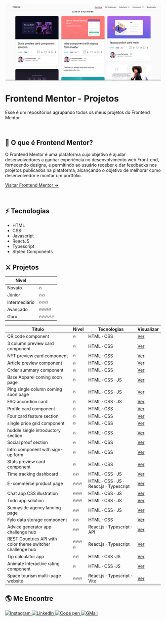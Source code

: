 <p align="center">
<img src="./docs/images/main.png" alt="screenshot do perfil de projetos no Frontendmentor">
</p>

# Frontend Mentor - Projetos

Esse é um repositórios agrupando todos os meus projetos do Frontend Mentor.


<br />

## 🍃 O que é Frontend Mentor?

O Frontend Mentor é uma plataforma cujo objetivo é ajudar desenvolvedores a ganhar experiência
no desenvolvimento web Front-end, fornecendo designs, e permitindo ao usuário receber e dar feedbacks nos projetos publicados na plataforma, alcançando o objetivo de melhorar como desenvolvedor e montar um portfólio.

<a href="https://www.frontendmentor.io/" target="_blank">Visitar Frontend Mentor →</a>

<br />

## ⚡ Tecnologias

- HTML
- CSS
- Javascript
- ReactJS
- Typescript
- Styled Components

## ⚔️ Projetos

| Nível         |            |
| ------------- | ---------- |
| Novato        | 🔥         |
| Júnior        | 🔥🔥       |
| Intermediário | 🔥🔥🔥     |
| Avançado      | 🔥🔥🔥🔥   |
| Guru          | 🔥🔥🔥🔥🔥 |

| Titulo                              | Nível  | Tecnologias                             | Visualizar                                                                                                             |
| ----------------------------------- | ------ | --------------------------------------- | ---------------------------------------------------------------------------------------------------------------------- |
| QR code component                   | 🔥     | HTML · CSS                              | <a href="https://lucasfernandodev.github.io/frontendmentor/challenges/qr-code-component-main/">Ver</a>                 |
| 3 column preview card component     | 🔥     | HTML · CSS                              | <a href="https://lucasfernandodev.github.io/frontendmentor/challenges/3-column-preview-card-component-main/">Ver</a>   |
| NFT preview card component          | 🔥     | HTML · CSS                              | <a href="https://lucasfernandodev.github.io/frontendmentor/challenges/nft-preview-card-component-main">Ver</a>         |
| Article preview component           | 🔥     | HTML · CSS                              | <a href="https://lucasfernandodev.github.io/frontendmentor/challenges/article-preview-component-master">Ver</a>        |
| Order summary component             | 🔥     | HTML · CSS                              | <a href="https://lucasfernandodev.github.io/frontendmentor/challenges/order-summary-component-main">Ver</a>            |
| Base Apparel coming soon page       | 🔥     | HTML · CSS · JS                         | <a href="https://lucasfernandodev.github.io/frontendmentor/challenges/base-apparel">Ver</a>                            |
| Ping single column coming soon page | 🔥     | HTML · CSS · JS                         | <a href="https://lucasfernandodev.github.io/frontendmentor/challenges/single-price-grid-component-master">Ver</a>      |
| FAQ accordion card                  | 🔥     | HTML · CSS · JS                         | <a href="https://lucasfernandodev.github.io/frontendmentor/challenges/faq-accordion-card">Ver</a>                      |
| Profile card component              | 🔥     | HTML · CSS                              | <a href="https://lucasfernandodev.github.io/frontendmentor/challenges/profile-card">Ver</a>                            |
| Four card feature section           | 🔥     | HTML · CSS                              | <a href="https://lucasfernandodev.github.io/frontendmentor/challenges/four-card-feature-section-master ">Ver</a>       |
| single price grid component         | 🔥     | HTML · CSS                              | <a href="https://lucasfernandodev.github.io/frontendmentor/challenges/single-price-grid-component-master">Ver</a>      |
| huddle single introductory section  | 🔥     | HTML · CSS                              | <a href="https://lucasfernandodev.github.io/frontendmentor/challenges/huddle-single-introductory-section">Ver</a>      |
| Social proof section                | 🔥     | HTML · CSS                              | <a href="https://lucasfernandodev.github.io/frontendmentor/challenges/social-proof-section-master">Ver</a>             |
| Intro component with sign-up form   | 🔥     | HTML · CSS                              | <a href="https://lucasfernandodev.github.io/frontendmentor/challenges/intro-component-with-signup-form-master">Ver</a> |
| Stats preview card component        | 🔥     | HTML · CSS                              | <a href="https://lucasfernandodev.github.io/frontendmentor/challenges/stats-preview-card">Ver</a>                      |
| Time tracking dashboard             | 🔥🔥   | HTML · CSS · JS                         | <a href="https://lucasfernandodev.github.io/frontendmentor/challenges/time-tracking-dashboard-main">Ver</a>            |
| E-commerce product page             | 🔥🔥🔥 | HTML · CSS · JS · React.js · Typescript | <a href="https://sneakears.netlify.app">Ver</a>                                                                        |
| Chat app CSS illustration           | 🔥🔥🔥 | HTML · CSS · JS                         | <a href="https://lucasfernandodev.github.io/frontendmentor/challenges/chat-app-css-illustration-master/">Ver</a>       |
| Todo app solution                   | 🔥🔥🔥 | HTML · CSS · JS                         | <a href="https://lucasfernandodev.github.io/frontendmentor/challenges/todo-app-main/">Ver</a>                          |
| Sunnyside agency landing page       | 🔥🔥   | HTML · CSS · JS                         | <a href="https://lucasfernandodev.github.io/frontendmentor/challenges/sunnyside-agency-landing-page-main/">Ver</a>     |
| Fylo data storage component         | 🔥🔥   | HTML · CSS                              | <a href="https://lucasfernandodev.github.io/frontendmentor/challenges/fylo-data-storage-component-master">Ver</a>      |
| Advice generator app challenge hub  | 🔥🔥   | React.js · Typescript · API             | <a href="https://lucasfernandodev-adviceapi.netlify.app/">Ver</a>                                                      |
|REST Countries API with color theme switcher challenge hub |🔥🔥🔥🔥 | React.js · Typescript |<a href="https://frontendmentor-lucasfernandodev.vercel.app/">Ver</a>  |
| Tip calculator app | 🔥🔥 | HTML · CSS ·JS |<a href="https://lucasfernandodev.github.io/frontendmentor/challenges/tip-calculator-app-main/">Ver</a>|
|Animate Interactive rating component |🔥 |HTML · CSS ·JS |<a href="https://lucasfernandodev.github.io/frontendmentor/challenges/interactive-rating-component-main/">Ver</a> |
|Space tourism multi-page website |🔥🔥🔥 | React.js · Typescript · Vite | <a href="https://lucasfernandodev.github.io/spacetravel/">Ver</a> |




## 🌎 Me Encontre

<a href="https://www.instagram.com/lucasfernando.dev/" target="_blank">
  <img src="https://img.shields.io/badge/Instagram-E4405F?style=for-the-badge&logo=instagram&logoColor=white" alt="Instagram"/>
</a>
<a href="https://www.linkedin.com/in/frontlucasfernandodev/" target="_blank">
  <img src="https://img.shields.io/badge/LinkedIn-0077B5?style=for-the-badge&logo=linkedin&logoColor=white" alt="LinkedIn"/>
</a>
<a href="https://codepen.io/lucasfernandodev" target="_blank">
  <img src="https://img.shields.io/badge/Codepen-000000?style=for-the-badge&logo=codepen&logoColor=white" alt="Code pen"/>
</a>
<a href="mailto:lucasfernando.dev@gmail.com" target="_blank">
  <img src="https://img.shields.io/badge/Gmail-D14836?style=for-the-badge&logo=gmail&logoColor=white" alt="GMail"/>
</a>
